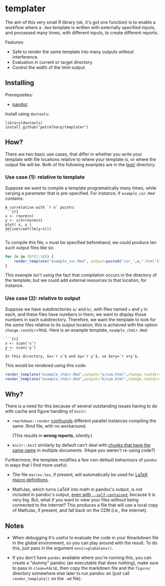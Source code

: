 templater
=========

The aim of this very small R library (ok, it's got one function)
is to enable a workflow where a `.Rmd` template
is written with externally specified inputs, 
and processed many times, with different inputs, to create different reports.

Features:

- Safe to render the same template into many outputs without interference.
- Evaluation in current or target directory.
- Control the width of the html output.

## Installing

Prerequisites:

- [pandoc](http://pandoc.org/installing.html)

Install using `devtools`:
```
library(devtools)
install_github("petrelharp/templater")
```

## How?

There are two basic use cases, that differ in whether you write your template 
with file locations relative to where your template is,
or where the output file will be.
Both of the following examples are in the [test/](test/) directory.

### Use case (1): relative to template

Suppose we want to compile a template programatically many times,
while varying a parameter that is pre-specified.
For instance, if `example_cor.Rmd` contains:


    A correlation with `r n` points:
    ```{r}
    x <- rnorm(n)
    y <- x/2+rnorm(n)
    plot( x, y )
    abline(coef(lm(y~x)))
    ```
  

To compile this file, `n` must be specified beforehand;
we could produce ten such output files like so:

```r
for (n in 10*(1:10)) {
    render_template("example_cor.Rmd", output=paste0("cor_",n,".html"))
}
```

This example isn't using the fact that compilation occurs in the directory of the template;
but we could add external resources to that location, for instance.

### Use case (2): relative to output

Suppose we have subdirectories `a/` and `b/`, with files named `x` and `y` in each, and these files have numbers in them;
we want to display those numbers in each subdirectory.
Therefore, we want the template to look for the *same* files relative to its *output* location;
this is achieved with the option `change.rootdir=TRUE`.
Here is an example template, `example_chdir.Rmd`:

    ```{r}
    x <- scan('x')
    y <- scan('y')
    ```
    In this directory, $x=`r x`$ and $y=`r y`$, so $x+y=`r x+y`$.

This would be rendered using this code:
```r
render_template("example_chdir.Rmd",output="a/sum.html",change.rootdir=TRUE)
render_template("example_chdir.Rmd",output="b/sum.html",change.rootdir=TRUE)
```


## Why?

There is a need for this because of several outstanding issues having to do with cache and figure handling of `knitr`:

- `rmarkdown::render` [confounds](https://github.com/rstudio/rmarkdown/issues/499) different parallel instances compiling the same .Rmd file, with no workaround.  

    (This results in **wrong reports**, silently.)
- `knitr::knit` similarly by default can't deal with [chunks that have the same name](https://github.com/yihui/knitr/issues/875) in multiple documents.
    (Hope you weren't re-using code?)


Furthermore, the template modifies a few non-default behaviours of `pandoc`
in ways that I find more useful:

- The file `macros.tex`, if present, will automatically be used for [LaTeX macro definitions](https://github.com/jgm/pandoc/issues/2382).

- MathJax, which turns LaTeX into math in pandoc's output, is *not* included in pandoc's output, [even with `--self-contained`](https://github.com/jgm/pandoc/issues/682),
    because it is very big. But, what if you want to view your files without being connected to the internet?
    This produces a file that will use a local copy of MathJax, if present, and fall back on the CDN (i.e., the internet).


## Notes

- When debugging it's useful to evaluate the code in your Rmarkdown file in the global environment, so you can play around with the result.
    To do this, just pass in the argument `envir=globalenv()`.

- If you don't have `pandoc` available where you're running this, you can create a "dummy" pandoc (an executable that does nothing),
    make sure to pass in `clean=FALSE`, then copy the markdown file and the `figure/` directory somewhere else later
    to run pandoc on (just call `render_template()` on the `.md` file).
